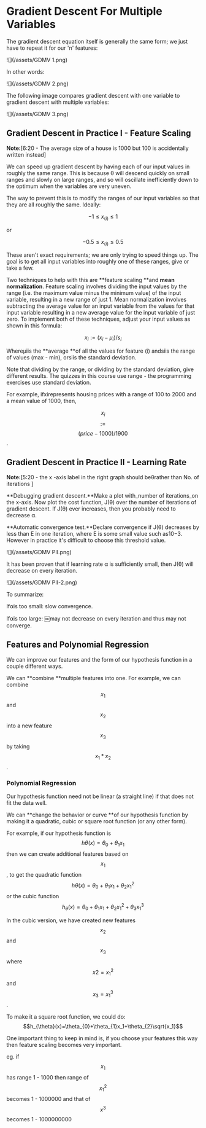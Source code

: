 # Gradient Descent For Multiple Variables

The gradient descent equation itself is generally the same form; we just have to repeat it for our 'n' features:

![](/assets/GDMV 1.png)

In other words:

![](/assets/GDMV 2.png)

The following image compares gradient descent with one variable to gradient descent with multiple variables:

![](/assets/GDMV 3.png)

## Gradient Descent in Practice I - Feature Scaling

**Note:**\[6:20 - The average size of a house is 1000 but 100 is accidentally written instead\]

We can speed up gradient descent by having each of our input values in roughly the same range. This is because θ will descend quickly on small ranges and slowly on large ranges, and so will oscillate inefficiently down to the optimum when the variables are very uneven.

The way to prevent this is to modify the ranges of our input variables so that they are all roughly the same. Ideally:

$$ −1 \leqslant x_{(i)} \leqslant 1 $$

or

$$ −0.5 \leqslant x_{(i)} \leqslant 0.5$$

These aren't exact requirements; we are only trying to speed things up. The goal is to get all input variables into roughly one of these ranges, give or take a few.

Two techniques to help with this are **feature scaling **and **mean normalization**. Feature scaling involves dividing the input values by the range \(i.e. the maximum value minus the minimum value\) of the input variable, resulting in a new range of just 1. Mean normalization involves subtracting the average value for an input variable from the values for that input variable resulting in a new average value for the input variable of just zero. To implement both of these techniques, adjust your input values as shown in this formula:

$$ x_{i} :=(x_{i} - \mu_{i})/s_{i}$$

Whereμiis the **average **of all the values for feature \(i\) andsiis the range of values \(max - min\), orsiis the standard deviation.

Note that dividing by the range, or dividing by the standard deviation, give different results. The quizzes in this course use range - the programming exercises use standard deviation.

For example, ifxirepresents housing prices with a range of 100 to 2000 and a mean value of 1000, then,

$$ x_{i}$$ $$:=$$ $$(price-1000)/1900$$.

## Gradient Descent in Practice II - Learning Rate

**Note:**\[5:20 - the x -axis label in the right graph should beθrather than No. of iterations \]

**Debugging gradient descent.**Make a plot with\_number of iterations\_on the x-axis. Now plot the cost function, J\(θ\) over the number of iterations of gradient descent. If J\(θ\) ever increases, then you probably need to decrease α.

**Automatic convergence test.**Declare convergence if J\(θ\) decreases by less than E in one iteration, where E is some small value such as10−3. However in practice it's difficult to choose this threshold value.

![](/assets/GDMV PII.png)

It has been proven that if learning rate α is sufficiently small, then J\(θ\) will decrease on every iteration.

![](/assets/GDMV PII-2.png)

To summarize:

Ifαis too small: slow convergence.

Ifαis too large: ￼may not decrease on every iteration and thus may not converge.

## Features and Polynomial Regression

We can improve our features and the form of our hypothesis function in a couple different ways.

We can **combine **multiple features into one. For example, we can combine $$x_{1}$$and $$x_{2}$$ into a new feature $$x_{3} $$ by taking $$x_{1}* x_{2}$$.

### **Polynomial Regression**

Our hypothesis function need not be linear \(a straight line\) if that does not fit the data well.

We can **change the behavior or curve **of our hypothesis function by making it a quadratic, cubic or square root function \(or any other form\).

For example, if our hypothesis function is $$h{\theta}(x) = \theta_{0}+\theta_{1}x_{1}$$ then we can create additional features based on $$x_{1}$$, to get the quadratic function $$h{\theta}(x)=\theta_{0}+\theta_{1}x_{1}+\theta_{2}x_{1}^{2}$$ or the cubic function $$h_{\theta}(x)=\theta_{0}+\theta_{1}x_1+\theta_{2}x_1^{2}+\theta_{3} x_{1}^{3} $$

In the cubic version, we have created new features $$x_2$$ and $$x_3$$ where $$x2 =x_1^2 $$ and $$x_3=x_1^3$$.

To make it a square root function, we could do: $$h_{\theta}(x)=\theta_{0}+\theta_{1}x_1+\theta_{2}\sqrt{x_1}$$

One important thing to keep in mind is, if you choose your features this way then feature scaling becomes very important.

eg. if $$x_1$$ has range 1 - 1000 then range of $$x_1^2$$ becomes 1 - 1000000 and that of $$x^3$$ becomes 1 - 1000000000

